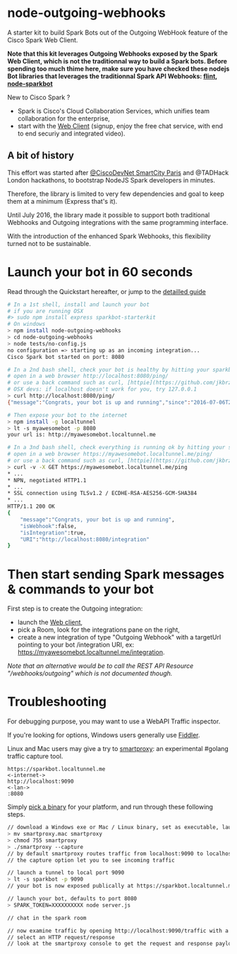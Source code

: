 # node-outgoing-webhooks

A starter kit to build Spark Bots out of the Outgoing WebHook feature of the Cisco Spark Web Client.  

**Note that this kit leverages Outgoing Webhooks exposed by the Spark Web Client, which is not the traditionnal way to build a Spark bots.
Before spending too much thime here, make sure you have checked these nodejs Bot libraries that leverages the traditionnal Spark API Webhooks: [flint](https://github.com/nmarus/flint), [node-sparkbot](https://github.com/CiscoDevNet/node-sparkbot)**

New to Cisco Spark ?
- Spark is Cisco's Cloud Collaboration Services, which unifies team collaboration for the enterprise,
- start with the [Web Client](https://web.ciscospark.com/) (signup, enjoy the free chat service, with end to end securiy and integrated video).


## A bit of history 

This effort was started after [@CiscoDevNet SmartCity Paris](https://twitter.com/hashtag/devnethackathon) and @TADHack London hackathons, to bootstrap NodeJS Spark developers in minutes.

Therefore, the library is limited to very few dependencies and goal to keep them at a minimum (Express that's it).

Until July 2016, the library made it possible to support both traditional Webhooks and Outgoing integrations with the same programming interface.

With the introduction of the enhanced Spark Webhooks, this flexibility turned not to be sustainable. 


# Launch your bot in 60 seconds 

Read through the Quickstart hereafter, or jump to the [detailled guide](docs/BasicIntegrationSample.md)

``` bash
# In a 1st shell, install and launch your bot
# if you are running OSX 
#> sudo npm install express sparkbot-starterkit
# On windows
> npm install node-outgoing-webhooks
> cd node-outgoing-webhooks
> node tests/no-config.js
no configuration => starting up as an incoming integration...
Cisco Spark bot started on port: 8080

# In a 2nd bash shell, check your bot is healthy by hitting your sparkbot health resource:
# open in a web browser http://localhost:8080/ping/ 
# or use a back command such as curl, [httpie](https://github.com/jkbrzt/httpie), or [bat](https://github.com/astaxie/bat)
# OSX devs: if localhost doesn't work for you, try 127.0.0.1
> curl http://localhost:8080/ping/
{"message":"Congrats, your bot is up and running","since":"2016-07-06T23:20:50.296Z","integrationURI":"/integration","webhookURI":null}

# Then expose your bot to the internet
> npm install -g localtunnel
> lt -s myawesomebot -p 8080
your url is: http://myawesomebot.localtunnel.me

# In a 3nd bash shell, check everything is running ok by hitting your sparkbot health resource
# open in a web browser https://myawesomebot.localtunnel.me/ping/ 
# or use a back command such as curl, [httpie](https://github.com/jkbrzt/httpie), or [bat](https://github.com/astaxie/bat)
> curl -v -X GET https://myawesomebot.localtunnel.me/ping
* ...
* NPN, negotiated HTTP1.1
* ...
* SSL connection using TLSv1.2 / ECDHE-RSA-AES256-GCM-SHA384
* ...
HTTP/1.1 200 OK
{
    "message":"Congrats, your bot is up and running",
    "isWebhook":false,
    "isIntegration":true,
    "URI":"http://localhost:8080/integration"
}
```

# Then start sending Spark messages & commands to your bot

First step is to create the Outgoing integration: 
- launch the [Web client](https://web.ciscospark.com),
- pick a Room, look for the integrations pane on the right,
- create a new integration of type "Outgoing Webhook" with a targetUrl pointing to your bot /integration URI, ex: https://myawesomebot.localtunnel.me/integration.

_Note that an alternative would be to call the REST API Resource "/webhooks/outgoing" which is not documented though._


# Troubleshooting

For debugging purpose, you may want to use a WebAPI Traffic inspector.

If you're looking for options, Windows users generally use [Fiddler](https://www.telerik.com/download/fiddler).

Linux and Mac users may give a try to [smartproxy](https://github.com/ObjectIsAdvantag/smartproxy): an experimental #golang traffic capture tool.

``` text
https://sparkbot.localtunnel.me
<-internet->
http://localhost:9090
<-lan->
:8080
```

Simply [pick a binary](https://github.com/ObjectIsAdvantag/smartproxy/releases/tag/v0.4) for your platform, and run through these following steps.

``` bash
// download a Windows exe or Mac / Linux binary, set as executable, launch
> mv smartproxy.mac smartproxy
> chmod 755 smartproxy
> ./smartproxy --capture
// by default smartproxy routes traffic from localhost:9090 to localhost:8080
// the capture option let you to see incoming traffic

// launch a tunnel to local port 9090
> lt -s sparkbot -p 9090
// your bot is now exposed publically at https://sparkbot.localtunnel.me/

// launch your bot, defaults to port 8080
> SPARK_TOKEN=XXXXXXXXXX node server.js

// chat in the spark room

// now examine traffic by opening http://localhost:9090/traffic with a web browser
// select an HTTP request/response
// look at the smartproxy console to get the request and response payloads
```
